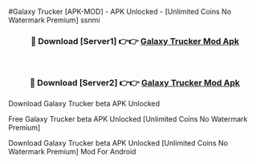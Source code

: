 #Galaxy Trucker [APK-MOD] - APK Unlocked - [Unlimited Coins No Watermark Premium] ssnmi



<div align="center">

<h3>🔴 Download [Server1] 👉👉 <a href="https://momento.my/?title=Galaxy_Trucker">Galaxy Trucker Mod Apk</a></h3><br>

<h3>🔴 Download [Server2] 👉👉 <a href="https://momento.my/?title=Galaxy_Trucker">Galaxy Trucker Mod Apk</a></h3>
</div>



Download Galaxy Trucker beta APK Unlocked

Free Galaxy Trucker beta APK Unlocked [Unlimited Coins No Watermark Premium]

Download Galaxy Trucker beta APK Unlocked [Unlimited Coins No Watermark Premium] Mod For Android
